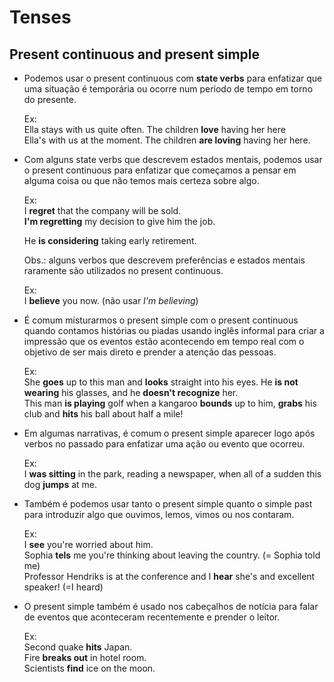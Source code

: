 # Tenses

## Present continuous and present simple

- Podemos usar o present continuous com **state verbs** para enfatizar que uma situação é temporária ou ocorre num período de tempo em torno do presente.

    Ex:  
    Ella stays with us quite often. The children **love** having her here  
    Ella's with us at the moment. The children **are loving** having her here.

- Com alguns state verbs que descrevem estados mentais, podemos usar o present continuous para enfatizar que começamos a pensar em alguma coisa ou que não temos mais certeza sobre algo.

    Ex:  
    I **regret** that the company will be sold.  
    **I'm regretting** my decision to give him the job.

    He **is considering** taking early retirement.

    Obs.: alguns verbos que descrevem preferências e estados mentais raramente são utilizados no present continuous.

    Ex:  
    I **believe** you now. (não usar *I'm believing*)

- É comum misturarmos o present simple com o present continuous quando contamos histórias ou piadas usando inglês informal para criar a impressão que os eventos estão acontecendo em tempo real com o objetivo de ser mais direto e prender a atenção das pessoas.

    Ex:  
    She **goes** up to this man and **looks** straight into his eyes. He **is not wearing** his glasses, and he **doesn't recognize** her.  
    This man **is playing** golf when a kangaroo **bounds** up to him, **grabs** his club and **hits** his ball about half a mile!

- Em algumas narrativas, é comum o present simple aparecer logo após verbos no passado para enfatizar uma ação ou evento que ocorreu.

    Ex:  
    I **was sitting** in the park, reading a newspaper, when all of a sudden this dog **jumps** at me.

- Também é podemos usar tanto o present simple quanto o simple past para introduzir algo que ouvimos, lemos, vimos ou nos contaram.

    Ex:  
    I **see** you're worried about him.  
    Sophia **tels** me you're thinking about leaving the country. (= Sophia told me)  
    Professor Hendriks is at the conference and I **hear** she's and excellent speaker! (=I heard)

- O present simple também é usado nos cabeçalhos de notícia para falar de eventos que aconteceram recentemente e prender o leitor.

    Ex:  
    Second quake **hits** Japan.  
    Fire **breaks out** in hotel room.  
    Scientists **find** ice on the moon.
